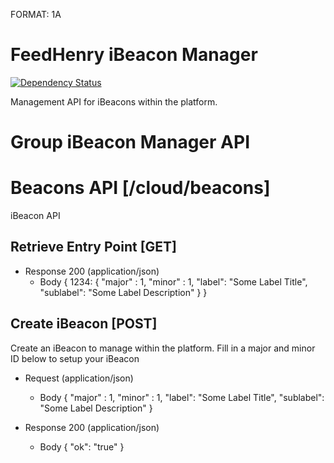 FORMAT: 1A

# FeedHenry iBeacon Manager
[![Dependency Status](https://img.shields.io/david/feedhenry-templates/fh-connector-ibeacon-manager.svg?style=flat-square)](https://david-dm.org/feedhenry-templates/fh-connector-ibeacon-manager)

Management API for iBeacons within the platform.

# Group iBeacon Manager API

# Beacons API [/cloud/beacons]

iBeacon API

## Retrieve Entry Point [GET]

+ Response 200 (application/json)
    + Body
            {
                1234: {
                    "major" : 1,
                    "minor" : 1,
                    "label": "Some Label Title",
                    "sublabel": "Some Label Description"
                }
            }

## Create iBeacon [POST]

Create an iBeacon to manage within the platform. Fill in a major and minor ID below to setup your iBeacon

+ Request (application/json)
    + Body
            {
              "major" : 1,
              "minor" : 1,
              "label": "Some Label Title",
              "sublabel": "Some Label Description"
            }

+ Response 200 (application/json)
    + Body
            {
              "ok": "true"
            }
